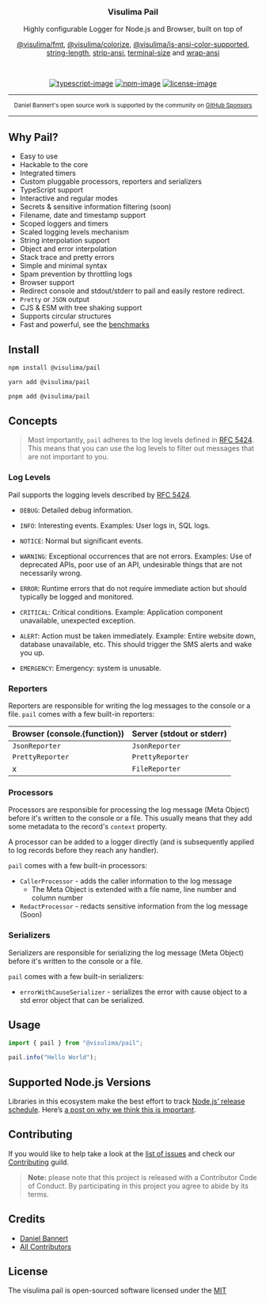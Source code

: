 <div align="center">
  <h3>Visulima Pail</h3>
  <p>
  Highly configurable Logger for Node.js and Browser, built on top of

[@visulima/fmt](https://github.com/visulima/visulima/tree/main/packages/fmt),
[@visulima/colorize](https://github.com/visulima/visulima/tree/main/packages/colorize),
[@visulima/is-ansi-color-supported](https://github.com/visulima/visulima/tree/main/packages/is-ansi-color-supported),
[string-length](),
[strip-ansi](),
[terminal-size]() and
[wrap-ansi]()

  </p>
</div>

<br />

<div align="center">

[![typescript-image]][typescript-url] [![npm-image]][npm-url] [![license-image]][license-url]

</div>

---

<div align="center">
    <p>
        <sup>
            Daniel Bannert's open source work is supported by the community on <a href="https://github.com/sponsors/prisis">GitHub Sponsors</a>
        </sup>
    </p>
</div>

---

## Why Pail?

-   Easy to use
-   Hackable to the core
-   Integrated timers
-   Custom pluggable processors, reporters and serializers
-   TypeScript support
-   Interactive and regular modes
-   Secrets & sensitive information filtering (soon)
-   Filename, date and timestamp support
-   Scoped loggers and timers
-   Scaled logging levels mechanism
-   String interpolation support
-   Object and error interpolation
-   Stack trace and pretty errors
-   Simple and minimal syntax
-   Spam prevention by throttling logs
-   Browser support
-   Redirect console and stdout/stderr to pail and easily restore redirect.
-   `Pretty` or `JSON` output
-   CJS & ESM with tree shaking support
-   Supports circular structures
-   Fast and powerful, see the [benchmarks](__bench__/README.md)

## Install

```sh
npm install @visulima/pail
```

```sh
yarn add @visulima/pail
```

```sh
pnpm add @visulima/pail
```

## Concepts

> Most importantly, `pail` adheres to the log levels defined in [RFC 5424][rfc-5424].
> This means that you can use the log levels to filter out messages that are not important to you.

### Log Levels

Pail supports the logging levels described by [RFC 5424][rfc-5424].

-   `DEBUG`: Detailed debug information.

-   `INFO`: Interesting events. Examples: User logs in, SQL logs.

-   `NOTICE`: Normal but significant events.

-   `WARNING`: Exceptional occurrences that are not errors. Examples: Use of deprecated APIs, poor use of an API, undesirable things that are not necessarily wrong.

-   `ERROR`: Runtime errors that do not require immediate action but should typically be logged and monitored.

-   `CRITICAL`: Critical conditions. Example: Application component unavailable, unexpected exception.

-   `ALERT`: Action must be taken immediately. Example: Entire website down, database unavailable, etc. This should trigger the SMS alerts and wake you up.

-   `EMERGENCY`: Emergency: system is unusable.

### Reporters

Reporters are responsible for writing the log messages to the console or a file. `pail` comes with a few built-in reporters:

| Browser (console.{function}) | Server (stdout or stderr) |
| ---------------------------- | ------------------------- |
| `JsonReporter`               | `JsonReporter`            |
| `PrettyReporter`             | `PrettyReporter`          |
| x                            | `FileReporter`            |

### Processors

Processors are responsible for processing the log message (Meta Object) before it's written to the console or a file.
This usually means that they add some metadata to the record's `context` property.

A processor can be added to a logger directly (and is subsequently applied to log records before they reach any handler).

`pail` comes with a few built-in processors:

-   `CallerProcessor` - adds the caller information to the log message
    -   The Meta Object is extended with a file name, line number and column number
-   `RedactProcessor` - redacts sensitive information from the log message (Soon)

### Serializers

Serializers are responsible for serializing the log message (Meta Object) before it's written to the console or a file.

`pail` comes with a few built-in serializers:

-   `errorWithCauseSerializer` - serializes the error with cause object to a std error object that can be serialized.

## Usage

```typescript
import { pail } from "@visulima/pail";

pail.info("Hello World");
```

## Supported Node.js Versions

Libraries in this ecosystem make the best effort to track [Node.js’ release schedule](https://github.com/nodejs/release#release-schedule).
Here’s [a post on why we think this is important](https://medium.com/the-node-js-collection/maintainers-should-consider-following-node-js-release-schedule-ab08ed4de71a).

## Contributing

If you would like to help take a look at the [list of issues](https://github.com/visulima/visulima/issues) and check our [Contributing](.github/CONTRIBUTING.md) guild.

> **Note:** please note that this project is released with a Contributor Code of Conduct. By participating in this project you agree to abide by its terms.

## Credits

-   [Daniel Bannert](https://github.com/prisis)
-   [All Contributors](https://github.com/visulima/visulima/graphs/contributors)

## License

The visulima pail is open-sourced software licensed under the [MIT][license-url]

[typescript-image]: https://img.shields.io/badge/Typescript-294E80.svg?style=for-the-badge&logo=typescript
[typescript-url]: "typescript"
[license-image]: https://img.shields.io/npm/l/@visulima/pail?color=blueviolet&style=for-the-badge
[license-url]: LICENSE.md "license"
[npm-image]: https://img.shields.io/npm/v/@visulima/pail/latest.svg?style=for-the-badge&logo=npm
[npm-url]: https://www.npmjs.com/package/@visulima/pail/v/latest "npm"
[rfc-5424]: https://datatracker.ietf.org/doc/html/rfc5424#page-36
